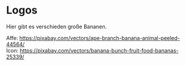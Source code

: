 # Logos

Hier gibt es verschieden große Bananen.

Affe: https://pixabay.com/vectors/ape-branch-banana-animal-peeled-44564/ <br>
Icon: https://pixabay.com/vectors/banana-bunch-fruit-food-bananas-25339/
